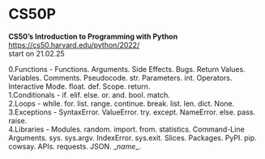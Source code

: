 # CS50P
**CS50’s Introduction to Programming with Python**  
https://cs50.harvard.edu/python/2022/  
start on 21.02.25  
  
0.Functions - Functions. Arguments. Side Effects. Bugs. Return Values. Variables. Comments. Pseudocode. str. Parameters. int. Operators. Interactive Mode. float. def. Scope. return.  
1.Conditionals - if. elif. else. or. and. bool. match.  
2.Loops - while. for. list. range. continue. break. list. len. dict. None.  
3.Exceptions - SyntaxError. ValueError. try. except. NameError. else. pass. raise.  
4.Libraries - Modules. random. import. from. statistics. Command-Line Arguments. sys. sys.argv. IndexError. sys.exit. Slices. Packages. PyPI. pip. cowsay. APIs. requests. JSON. \__name__.